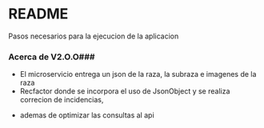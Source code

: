 # README #

Pasos necesarios para la ejecucion de la aplicacion

### Acerca de V2.O.O###

* El microservicio entrega un json de la raza, la subraza e imagenes de la raza
* Recfactor donde se incorpora el uso de JsonObject y se realiza correcion de incidencias,
+ ademas de optimizar las consultas al api